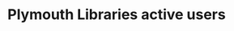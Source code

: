 ---
schema: default
title: Plymouth Libraries active users
organization: Plymouth City Council
notes: >-
  A dataset showing the number of active library users. An active library user
  is defined as someone who has borrowed/renewed a book or used a library
  computer within the last year
resources:
  - name: Active library users by age band
    url: >-
      https://plymouth.thedata.place/dataset/37b62c03-f256-4948-b2c2-e4e5ba98c5aa/resource/dde47275-1a23-402a-a40d-bba7d7c50955/download/181012_active-library-users-by-age_cleaned.csv
    format: csv
license: 'https://www.nationalarchives.gov.uk/doc/open-government-licence/version/3/'
category:
  - Uncategorized
maintainer: Plymouth Libraries
maintainer_email: ''
---